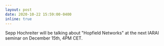 ```yaml
---
layout: post
date: 2020-10-22 15:59:00-0400
inline: true
---
```


Sepp Hochreiter will be talking about "Hopfield Networks" at the next IARAI seminar on December 15th, 4PM CET.
